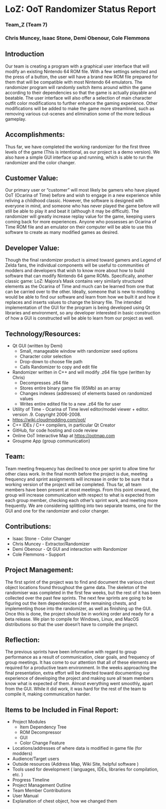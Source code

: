 # LoZ: OoT Randomizer Status Report

### Team_Z (Team 7)

### Chris Muncey, Isaac Stone, Demi Obenour, Cole Flemmons

## Introduction

Our team is creating a program with a graphical user interface that will modify an existing Nintendo 
64 ROM file. With a few settings selected and the press of a button, the user will have a brand new ROM 
file prepared for them that will be compatible with most Nintendo 64 emulators. The randomizer program will 
randomly switch items around within the game according to their dependencies so that the game is actually playable 
and beatable. The user interface will also offer a selection of main character outfit color modifications to 
further enhance the gaming experience. Other modifications will be added to make the game more streamlined, such 
as removing various cut-scenes and elimination some of the more tedious gameplay.

## Accomplishments:

Thus far, we have completed the working randomizer for the first three levels of the game (This is intentional, as
our project is a demo version). We also have a simple GUI interface up and running, which is able to run the randomizer and the color changer.

## Customer Value:

Our primary user or “customer” will most likely be gamers who have played OoT (Ocarina of Time) before and wish to
engage in a new experience while reliving a childhood classic. However, the software is designed with everyone in mind,
and someone who has never played the game before will still be able to play it and beat it (although it may be difficult).
The randomizer will greatly increase replay value for the game, keeping users coming back for more experiences. Anyone
who possesses an Ocarina of Time ROM file and an emulator on their computer will be able to use this software to create
as many modified games as desired.

## Developer Value:

Though the final randomizer product is aimed toward gamers and Legend of Zelda fans, the individual components will 
be useful to communities of modders and developers that wish to know more about how to build software that can modify
Nintendo 64 game ROMs. Specifically, another classic game: LoZ: Majora’s Mask contains very similarly structured elements 
as the Ocarina of Time and much can be learned from one that can be carried over to the other. Ideally, someone that is
new to modding would be able to find our software and learn from how we built it and how it replaces and inserts values 
to change the binary file. The intended implementation of the GUI for the program is being developed using Qt libraries and 
environment, so any developer interested in basic construction of how a GUI is constructed will be able to learn from our 
project as well. 

## Technology/Resources:

* Qt GUI (written by Demi)
   * Small, manageable window with randomizer seed options
   * Character color selection
   * Drop-down to choose file path
   * Calls Randomizer to copy and edit file 
* Randomizer written in C++ and will modify .z64 file type (written by Chris)
   * Decompresses .z64 file
   * Stores entire binary game file (65Mb) as an array
   * Changes indexes (addresses) of elements based on randomized values
   * Writes entire edited file to a new .z64 file for user
* Utility of Time - Ocarina of Time level editor/model viewer + editor. version .9. Copyright 2006-2008.
* https://wiki.cloudmodding.com/oot/
* C++ IDEs / C++ compilers, in particular Qt Creator
* GitHub, for code hosting and code review
* Online OoT Interactive Map at https://ootmap.com
* Groupme App (group communication)

## Team:

Team meeting frequency has declined to once per sprint to allow time for other class work. In the final month before the project
is due, meeting frequency and sprint assignments will increase in order to be sure that a working version of the project will be 
completed. Thus far, all team members have been present at most meetings. From this point onward, the group will increase 
communication with respect to what is expected from each group member, checking each other’s sprint work, and meeting more 
frequently. We are considering splitting into two separate teams, one for the GUI and one for the randomizer and color changer.

## Contributions:

* Isaac Stone - Color Changer
* Chris Muncey - Extractor/Randomizer
* Demi Obenour - Qt GUI and interaction with Randomizer
* Cole Flemmons - Support

## Project Management:

The first sprint of the project was to find and document the various chest object locations found throughout the game data. The
skeleton of the randomiser was completed in the first few weeks, but the rest of it has been collected over the past few sprints.
The next few sprints are going to be figuring out the item dependencies of the remaining chests, and implementing those into the
randomizer, as well as finishing up the GUI. Once this is done, the project should be in working order and ready for a beta release. 
We plan to compile for Windows, Linux, and MacOS distributions so that the user doesn’t have to compile the project. 

## Reflection:

The previous sprints have been informative with regard to group performance as a result of communication, clear goals, and frequency
of group meetings. It has come to our attention that all of these elements are required for a productive team environment. In the
weeks approaching the final presentation, extra effort will be directed toward documenting our experience of developing the project
and making sure all team members know what is expected of them. Almost everything went smoothly, apart from the GUI. While it did
work, it was hard for the rest of the team to compile it, making communication harder.

## Items to be Included in Final Report:

* Project Modules
   * Item Dependency Tree 
   * ROM Decompressor
   * GUI
   * Color Change Feature
* Locations/addresses of where data is modified in game file (for modders)
* Audience/Target users
* Outside resources (Address Map, Wiki Site, helpful software )
* Tools used for development ( languages, IDEs, libraries for compilation, etc. )
* Progress Timeline
* Project Management Outline
* Team Member Contributions
* User Manual
* Explanation of chest object, how we changed them



